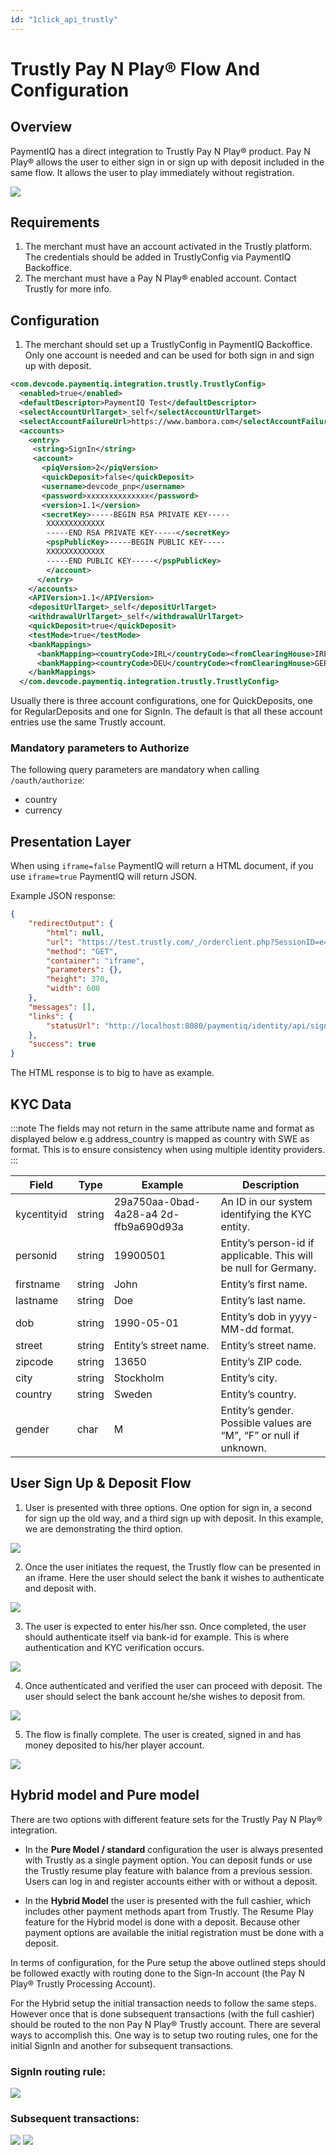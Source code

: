 ```yaml
---
id: "1click_api_trustly"
---
```


# Trustly Pay N Play® Flow And Configuration

## Overview

PaymentIQ has a direct integration to Trustly Pay N Play® product. Pay N Play® allows the user to either sign in
or sign up with deposit included in the same flow. It allows the user to play immediately without registration.

![](/img/1clickapi/trustly-flow.png)

## Requirements

1. The merchant must have an account activated in the Trustly platform. The credentials should be added in TrustlyConfig via PaymentIQ Backoffice.
2. The merchant must have a Pay N Play® enabled account. Contact Trustly for more info.

## Configuration

1. The merchant should set up a TrustlyConfig in PaymentIQ Backoffice. Only one account is needed and can be used for both sign in and sign up with deposit.

```xml
<com.devcode.paymentiq.integration.trustly.TrustlyConfig>
  <enabled>true</enabled>
  <defaultDescriptor>PaymentIQ Test</defaultDescriptor>
  <selectAccountUrlTarget>_self</selectAccountUrlTarget>
  <selectAccountFailureUrl>https://www.bambora.com</selectAccountFailureUrl>
  <accounts>
    <entry>
     <string>SignIn</string>
     <account>
       <piqVersion>2</piqVersion>
       <quickDeposit>false</quickDeposit>
       <username>devcode_pnp</username>
       <password>xxxxxxxxxxxxxx</password>
       <version>1.1</version>
       <secretKey>-----BEGIN RSA PRIVATE KEY-----
        XXXXXXXXXXXXX
        -----END RSA PRIVATE KEY-----</secretKey>
        <pspPublicKey>-----BEGIN PUBLIC KEY-----
        XXXXXXXXXXXXX
        -----END PUBLIC KEY-----</pspPublicKey>
        </account>
      </entry>
    </accounts>
    <APIVersion>1.1</APIVersion>
    <depositUrlTarget>_self</depositUrlTarget>
    <withdrawalUrlTarget>_self</withdrawalUrlTarget>
    <quickDeposit>true</quickDeposit>
    <testMode>true</testMode>
    <bankMappings>
      <bankMapping><countryCode>IRL</countryCode><fromClearingHouse>IRELAND</fromClearingHouse></bankMapping>
      <bankMapping><countryCode>DEU</countryCode><fromClearingHouse>GERMANY</fromClearingHouse></bankMapping>
    </bankMappings>
  </com.devcode.paymentiq.integration.trustly.TrustlyConfig>
```

Usually there is three account configurations, one for QuickDeposits, one for RegularDeposits and one for SignIn. The default is that all these account entries use the same Trustly account.

### Mandatory parameters to Authorize

The following query parameters are mandatory when calling `/oauth/authorize`:
* country
* currency

## Presentation Layer

When using `iframe=false` PaymentIQ will return a HTML document, if you use `iframe=true` PaymentIQ will return JSON.

Example JSON response:

```json
{
    "redirectOutput": {
        "html": null,
        "url": "https://test.trustly.com/_/orderclient.php?SessionID=e4862de7-28a3-44df-900e-13a99b69098f&OrderID=1047392075&Locale=",
        "method": "GET",
        "container": "iframe",
        "parameters": {},
        "height": 370,
        "width": 600
    },
    "messages": [],
    "links": {
        "statusUrl": "http://localhost:8080/paymentiq/identity/api/signin/status?token=eyJhbGciOiJIUzI1NiJ9.eyJtZXJjaGFudElkIjoxMDAwLCJleHAiOjE1NTE3NzkzNTksInRva2VuIjoiMTAwMEE2MTIifQ.yoxZkLBolq9X5TOA5nZM8gTSxEoFicaEC_5fP715FXI"
    },
    "success": true
}
```

The HTML response is to big to have as example.

## KYC Data

:::note
The fields may not return in the same attribute name and format as displayed below e.g address_country is mapped as country with SWE as format. This is to ensure consistency when using multiple identity providers.
:::

| Field       | Type   | Example                               | Description                                                       |
|-------------|--------|---------------------------------------|-------------------------------------------------------------------|
| kycentityid | string | 29a750aa-0bad-4a28-a4 2d-ffb9a690d93a | An ID in our system identifying the KYC entity.                   |
| personid    | string | 19900501                              | Entity’s person-id if applicable. This will be null for Germany.  |
| firstname   | string | John                                  | Entity’s first name.                                              |
| lastname    | string | Doe                                   | Entity’s last name.                                               |
| dob         | string | 1990-05-01                            | Entity’s dob in yyyy-MM-dd format.                                |
| street      | string | Entity’s street name.                 | Entity’s street name.                                             |
| zipcode     | string | 13650                                 | Entity’s ZIP code.                                                |
| city        | string | Stockholm                             | Entity’s city.                                                    |
| country     | string | Sweden                                | Entity’s country.                                                 |
| gender      | char   | M                                     | Entity’s gender. Possible values are “M”, “F” or null if unknown. |


## User Sign Up & Deposit Flow

1. User is presented with three options. One option for sign in, a second for sign up the old way, and a third sign up with deposit. In this example, we are demonstrating the third option.

![](/img/1clickapi/trustly-flow-1.png)

2. Once the user initiates the request, the Trustly flow can be presented in an iframe. Here the user should select the bank it wishes to authenticate and deposit with.

![](/img/1clickapi/trustly-flow-2.png)

3. The user is expected to enter his/her ssn. Once completed, the user should authenticate itself via bank-id for example. This is where authentication and KYC verification occurs.

![](/img/1clickapi/trustly-flow-3.png)

4. Once authenticated and verified the user can proceed with deposit. The user should select the bank account he/she wishes to deposit from.

![](/img/1clickapi/trustly-flow-4.png)

5. The flow is finally complete. The user is created, signed in and has money deposited to his/her player account.

![](/img/1clickapi/trustly-flow-5.png)

## Hybrid model and Pure model

There are two options with different feature sets for the Trustly Pay N Play® integration.

- In the **Pure Model / standard** configuration the user is always presented with Trustly as a single payment option. You can deposit funds or use the Trustly resume play feature with balance from a previous session. Users can log in and register accounts either with or without a deposit.

- In the **Hybrid Model** the user is presented with the full cashier, which includes other payment methods apart from Trustly. The Resume Play feature for the Hybrid model is done with a deposit. Because other payment options are available the initial registration must be done with a deposit.

In terms of configuration, for the Pure setup the above outlined steps should be followed exactly with routing done to the Sign-In account (the Pay N Play® Trustly Processing Account).

For the Hybrid setup the initial transaction needs to follow the same steps. However once that is done subsequent transactions (with the full cashier) should be routed to the non Pay N Play® Trustly account. There are several ways to accomplish this. One way is to setup two routing rules, one for the initial SignIn and another for subsequent transactions.

### SignIn routing rule:

![](/img/1clickapi/hybrid_routing.png)

### Subsequent transactions:

![](/img/1clickapi/trustly_hybrid_deposit.png)
![](/img/1clickapi/trustly_hybrid_withdrawal.png)